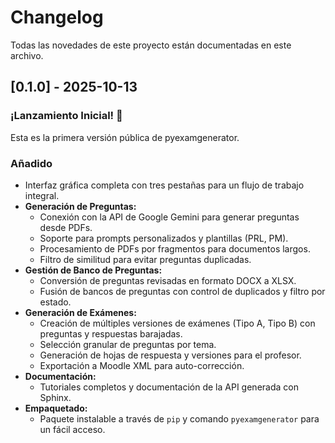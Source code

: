 # Changelog

Todas las novedades de este proyecto están documentadas en este archivo.

## [0.1.0] - 2025-10-13

### ¡Lanzamiento Inicial! 🎉

Esta es la primera versión pública de pyexamgenerator.

### Añadido
- Interfaz gráfica completa con tres pestañas para un flujo de trabajo integral.
- **Generación de Preguntas:**
    - Conexión con la API de Google Gemini para generar preguntas desde PDFs.
    - Soporte para prompts personalizados y plantillas (PRL, PM).
    - Procesamiento de PDFs por fragmentos para documentos largos.
    - Filtro de similitud para evitar preguntas duplicadas.
- **Gestión de Banco de Preguntas:**
    - Conversión de preguntas revisadas en formato DOCX a XLSX.
    - Fusión de bancos de preguntas con control de duplicados y filtro por estado.
- **Generación de Exámenes:**
    - Creación de múltiples versiones de exámenes (Tipo A, Tipo B) con preguntas y respuestas barajadas.
    - Selección granular de preguntas por tema.
    - Generación de hojas de respuesta y versiones para el profesor.
    - Exportación a Moodle XML para auto-corrección.
- **Documentación:**
    - Tutoriales completos y documentación de la API generada con Sphinx.
- **Empaquetado:**
    - Paquete instalable a través de `pip` y comando `pyexamgenerator` para un fácil acceso.
